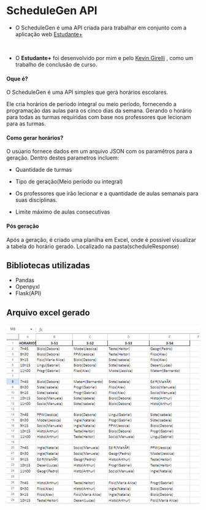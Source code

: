 # ScheduleGen API

* O ScheduleGen é uma API criada para trabalhar em conjunto com a aplicação web <a href="https://github.com/KevinGirelli/estudante-mais">Estudante+</a>

<br>

* O **Estudante+** foi desenvolvido por mim e pelo <a href="https://github.com/KevinGirelli">Kevin Girelli</a> , como um trabalho de conclusão de curso.


#### Oque é?
O ScheduleGen é uma API simples que gerá horários escolares.

Ele cria horários de periodo integral ou meio período, fornecendo a programação das aulas para os cinco dias da semana. Gerando o horário para todas as turmas requiridas com base nos professores que lecionam para as turmas.

#### Como gerar horários?
O usúario fornece dados em um arquivo JSON com os paramêtros para a geração. Dentro destes parametros incluem:

* Quantidade de turmas

* Tipo de geração(Meio período ou integral)

* Os professores que irão lecionar e a quantidade de aulas semanais para suas disciplinas.

* Limite máximo de aulas consecutivas

#### Pós geração

Após a geração, é criado uma planilha em Excel, onde é possivel visualizar a tabela do horário gerado.
Localizado na pasta(scheduleResponse)


## Bibliotecas utilizadas

* Pandas
* Openpyxl
* Flask(API)


## Arquivo excel gerado
![](schedule.png)

